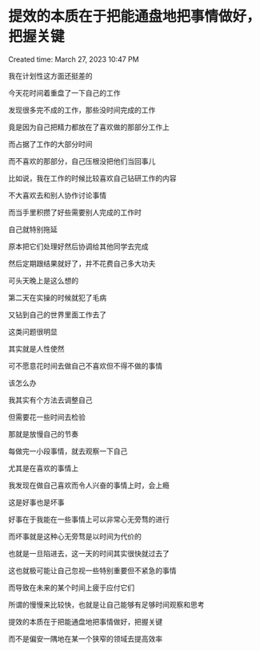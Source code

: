# 提效的本质在于把能通盘地把事情做好，把握关键

Created time: March 27, 2023 10:47 PM

我在计划性这方面还挺差的

今天花时间着重盘了一下自己的工作

发现很多完不成的工作，那些没时间完成的工作

竟是因为自己把精力都放在了喜欢做的那部分工作上

而占据了工作的大部分时间

而不喜欢的那部分，自己压根没把他们当回事儿

比如说，我在工作的时候比较喜欢自己钻研工作的内容

不大喜欢去和别人协作讨论事情

而当手里积攒了好些需要别人完成的工作时

自己就特别拖延

原本把它们处理好然后协调给其他同学去完成

然后定期跟结果就好了，并不花费自己多大功夫

可头天晚上是这么想的

第二天在实操的时候就犯了毛病

又钻到自己的世界里面工作去了

这类问题很明显

其实就是人性使然

可不愿意花时间去做自己不喜欢但不得不做的事情

该怎么办

我其实有个方法去调整自己

但需要花一些时间去检验

那就是放慢自己的节奏

每做完一小段事情，就去观察一下自己

尤其是在喜欢的事情上

我发现在做自己喜欢而令人兴奋的事情上时，会上瘾

这是好事也是坏事

好事在于我能在一些事情上可以非常心无旁骛的进行

而坏事就是这种心无旁骛是以时间为代价的

也就是一旦陷进去，这一天的时间其实很快就过去了

这也就极可能让自己忽视一些特别重要但不紧急的事情

而导致在未来的某个时间上疲于应付它们

所谓的慢慢来比较快，也就是让自己能够有足够时间观察和思考

提效的本质在于把能通盘地把事情做好，把握关键

而不是偏安一隅地在某一个狭窄的领域去提高效率